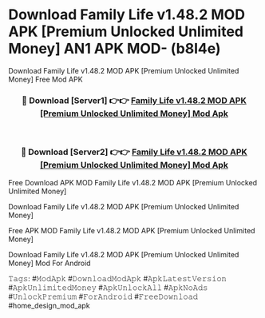 # Download Family Life v1.48.2 MOD APK [Premium Unlocked Unlimited Money] AN1 APK MOD- (b8l4e)
Download Family Life v1.48.2 MOD APK [Premium Unlocked Unlimited Money] Free Mod APK

<div align="center">
<h3>🔴 Download [Server1] 👉👉 <a href="https://apk-comot.site?title=Family_Life_v1.48.2_MOD_APK_[Premium_Unlocked_Unlimited_Money]">Family Life v1.48.2 MOD APK [Premium Unlocked Unlimited Money] Mod Apk</a></h3><br>

<h3>🔴 Download [Server2] 👉👉 <a href="https://apk-comot.site?title=Family_Life_v1.48.2_MOD_APK_[Premium_Unlocked_Unlimited_Money]">Family Life v1.48.2 MOD APK [Premium Unlocked Unlimited Money] Mod Apk</a></h3>
</div>


Free Download APK MOD Family Life v1.48.2 MOD APK [Premium Unlocked Unlimited Money]

Download Family Life v1.48.2 MOD APK [Premium Unlocked Unlimited Money] 

Free APK MOD Family Life v1.48.2 MOD APK [Premium Unlocked Unlimited Money] 

Download Family Life v1.48.2 MOD APK [Premium Unlocked Unlimited Money] Mod For Android

𝚃𝚊𝚐𝚜: #𝙼𝚘𝚍𝙰𝚙𝚔 #𝙳𝚘𝚠𝚗𝚕𝚘𝚊𝚍𝙼𝚘𝚍𝙰𝚙𝚔 #𝙰𝚙𝚔𝙻𝚊𝚝𝚎𝚜𝚝𝚅𝚎𝚛𝚜𝚒𝚘𝚗 #𝙰𝚙𝚔𝚄𝚗𝚕𝚒𝚖𝚒𝚝𝚎𝚍𝙼𝚘𝚗𝚎𝚢 #𝙰𝚙𝚔𝚄𝚗𝚕𝚘𝚌𝚔𝙰𝚕𝚕 #𝙰𝚙𝚔𝙽𝚘𝙰𝚍𝚜 #𝚄𝚗𝚕𝚘𝚌𝚔𝙿𝚛𝚎𝚖𝚒𝚞𝚖 #𝙵𝚘𝚛𝙰𝚗𝚍𝚛𝚘𝚒𝚍 #𝙵𝚛𝚎𝚎𝙳𝚘𝚠𝚗𝚕𝚘𝚊𝚍 #home_design_mod_apk